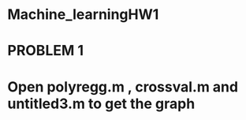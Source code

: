 # Machine_learningHW1
# PROBLEM 1
# Open polyregg.m , crossval.m and untitled3.m to get the graph






